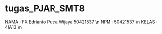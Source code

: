 # tugas_PJAR_SMT8
NAMA        : FX Edrianto Putra Wijaya 50421537 \n
NPM         : 50421537 \n
KELAS       : 4IA13 \n
